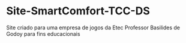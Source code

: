 # Site-SmartComfort-TCC-DS
Site criado para uma empresa de jogos da Etec Professor Basilides de Godoy para fins educacionais
